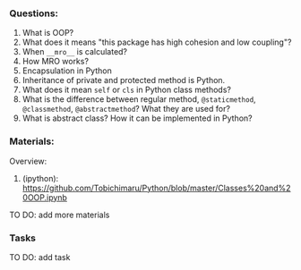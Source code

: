 
### Questions:

1. What is OOP? 
2. What does it means "this package has high cohesion and low coupling"?
3. When `__mro__` is calculated? 
4. How MRO works? 
5. Encapsulation in Python
6. Inheritance of private and protected method is Python.
7. What does it mean `self` or `cls` in Python class methods?
8. What is the difference between regular method, `@staticmethod`, `@classmethod`, `@abstractmethod`? What they are used for? 
9. What is abstract class? How it can be implemented in Python? 

### Materials: 


Overview:
1. (ipython): https://github.com/Tobichimaru/Python/blob/master/Classes%20and%20OOP.ipynb

TO DO: add more materials

### Tasks

TO DO: add task 
